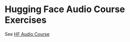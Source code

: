 # Hugging Face Audio Course Exercises

See [HF Audio Course](https://huggingface.co/learn/audio-course/)
